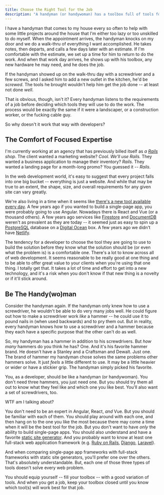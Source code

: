 ```yaml
---
title: Choose the Right Tool for the Job
description: "A handyman (or handywoman) has a toolbox full of tools for any job that comes their way. What should be in your toolbox? And when should you open it?"
---
```


I have a handyman that comes to my house every so often to help with some little projects around the house that I'm either too lazy or too unskilled to do myself. When the appointment arrives, the handyman knocks on my door and we do a walk-thru of everything I want accomplished. He takes notes, then departs, and calls a few days later with an estimate. If I'm comfortable with the estimate, we set up a time for him to return to do the work. And when that work day arrives, he shows up with his toolbox, any new hardware he may need, and he does the job.

If the handyman showed up on the walk-thru day with a screwdriver and a few screws, and I asked him to add a new outlet in the kitchen, he'd be _screwed_. The tools he brought wouldn't help him get the job done -- at least not done _well_.

That is obvious, though, isn't it? Every handyman listens to the requirements of a job before deciding which tools they will use to do the work. The process would be exactly the same if it were a landscaper, or a construction worker, or the fucking cable guy.

So why doesn't it work that way with developers?

## The Comfort of Focused Expertise

I'm currently working at an agency that has previously billed itself as _a [Rails](https://rubyonrails.org/) shop_. The client wanted a marketing website? _Cool. We'll use Rails._ They wanted a business application to manage their inventory? _Rails_. They wanted a landing page for a month-long promo? You guessed it -- _Rails_.

In the web development world, it's easy to suggest that every project falls into one big bucket -- everything is just a website. And while that may be true to an extent, the shape, size, and overall requirements for any given site can vary greatly.

We're also living in a time when it seems like [there's a new tool available every day](/taking-balanced-approach-to-new-technology.html). A few years ago if you wanted to build a single-page app, you were probably going to use Angular. Nowadays there is React and Vue (or a thousand others). A few years ago services like [Firestore](https://firebase.google.com/docs/firestore/) and [DocumentDB](https://aws.amazon.com/documentdb/) weren't as prevalent as they are today -- it seemed just as easy to spin up a [PostgreSQL](https://www.postgresql.org/) database on a [Digital Ocean](https://www.digitalocean.com/) box. A few years ago we didn't have [Netlify](https://www.netlify.com/).

The tendency for a developer to choose the tool they are going to use to build the solution before they know what the solution should be (or even what the problem is) is a comfortable one. There's a lot to know across all of web development. It seems reasonable to be really good at one thing and to be able to offer great value to your clients when you're using that one thing. I totally get that. It takes a lot of time and effort to get into a new technology, and it's a risk when you don't know if that new thing is a novelty or if it'll stick around.

## Be The Handy(wo)man

Consider the handyman again. If the handyman only knew how to use a screwdriver, he wouldn't be able to do very many jobs well. He could figure out how to make a screwdriver work _like_ a hammer -- he could use it to pound nails in (when used backwards) and to pry them out. But in reality, every handyman knows how to use a screwdriver and a hammer because they each have a specific purpose that the other can't do as well.

So, my handyman has a hammer in addition to his screwdrivers. But _how many_ hammers do you think he has? One. And it's his favorite hammer brand. He doesn't have a Stanley and a Craftsman and Dewalt. Just one. The brand of hammer my handyman chose solves the same problems other hammers solve. It just _feels_ a little different to use. It may be a little heavier or wider or have a stickier grip. The handyman simply picked his favorite.

You, as a developer, should be like a handyman (or handywoman). You don't need three hammers, you just need one. But you should try them all out to know what they feel like and which one you like best. You'll also want a set of screwdrivers, too.

WTF am I talking about?

You don't need to be an expert in Angular, React, _and_ Vue. But you should be familiar with each of them. You should play around with each one, and then hang on to the one you like the most because there may come a time when it will be the best tool for the job. But you don't want to have _only_ the ability to build single-page apps. You should also understand and have a favorite [static site generator](https://www.staticgen.com/). And you probably want to know at least one full-stack web application framework (e.g. [Ruby on Rails](https://rubyonrails.org/), [Django](https://www.djangoproject.com/), [Laravel](https://laravel.com/)).

And when comparing single-page app frameworks with full-stack frameworks with static site generators, you'll prefer one over the others. That's absolutely understandable. But, each one of those three types of tools doesn't solve every web problem.

You should equip yourself -- fill your toolbox -- with a good variation of tools. And when you get a job, keep your toolbox closed until you know which tool(s) will work best for that job.
